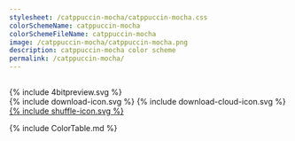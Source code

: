 ```yaml
---
stylesheet: /catppuccin-mocha/catppuccin-mocha.css
colorSchemeName: catppuccin-mocha
colorSchemeFileName: catppuccin-mocha
image: /catppuccin-mocha/catppuccin-mocha.png
description: catppuccin-mocha color scheme
permalink: /catppuccin-mocha/
---
```


<h2 style='text-align:center'>
    <a id='colorSchemeNameLink' href='#'>
        <span class='ColorSchemeFileName' />
    </a>
</h2>

<div class='centeredText'>
{% include 4bitpreview.svg %}
</div>

<div class='centeredText'>
    <a id='downloadSchemeLink' class='padded'>
{% include download-icon.svg %}
    </a>
    <a id='cdnSchemeLink' class='padded'>
{% include download-cloud-icon.svg %}
    </a>
    <a id='feelingLucky' href="javascript:feelingLucky(document.getElementById('themeSelector'))" class='padded'>
{% include shuffle-icon.svg %}
    </a>
</div>

{% include ColorTable.md %}

